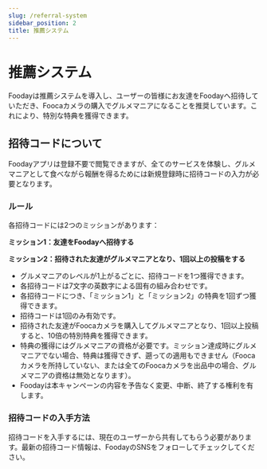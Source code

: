 ```yaml
---
slug: /referral-system
sidebar_position: 2
title: 推薦システム
---
```


# 推薦システム

Foodayは推薦システムを導入し、ユーザーの皆様にお友達をFoodayへ招待していただき、Foocaカメラの購入でグルメマニアになることを推奨しています。これにより、特別な特典を獲得できます。

## 招待コードについて

Foodayアプリは登録不要で閲覧できますが、全てのサービスを体験し、グルメマニアとして食べながら報酬を得るためには新規登録時に招待コードの入力が必要となります。

### ルール

各招待コードには2つのミッションがあります：

**ミッション1：友達をFoodayへ招待する**

**ミッション2：招待された友達がグルメマニアとなり、1回以上の投稿をする**

* グルメマニアのレベルが1上がるごとに、招待コードを1つ獲得できます。
* 各招待コードは7文字の英数字による固有の組み合わせです。
* 各招待コードにつき、「ミッション1」と「ミッション2」の特典を1回ずつ獲得できます。
* 招待コードは1回のみ有効です。
* 招待された友達がFoocaカメラを購入してグルメマニアとなり、1回以上投稿すると、10倍の特別特典を獲得できます。
* 特典の獲得にはグルメマニアの資格が必要です。ミッション達成時にグルメマニアでない場合、特典は獲得できず、遡っての適用もできません（Foocaカメラを所持していない、または全てのFoocaカメラを出品中の場合、グルメマニアの資格は無効となります）。
* Foodayは本キャンペーンの内容を予告なく変更、中断、終了する権利を有します。

### 招待コードの入手方法

招待コードを入手するには、現在のユーザーから共有してもらう必要があります。最新の招待コード情報は、FoodayのSNSをフォローしてチェックしてください。